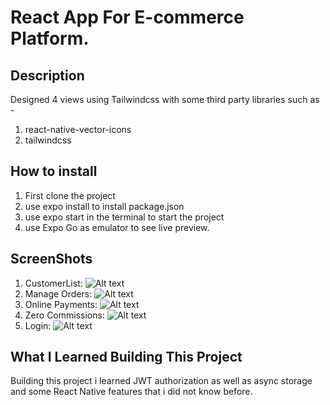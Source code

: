 # React App For E-commerce Platform.

## Description


Designed 4 views using Tailwindcss with some third party libraries such as -

1. react-native-vector-icons
2. tailwindcss

## How to install
1. First clone the project
2. use expo install to install package.json
3. use expo start in the terminal to start the project 
4. use Expo Go as emulator to see live preview.

## ScreenShots

1. CustomerList: <img src="./customer.PNG" alt="Alt text" title="customer list">
2. Manage Orders: <img src="./orderpage.PNG" alt="Alt text" title="order manage">
3. Online Payments: <img src="./payment.PNG" alt="Alt text" title="payment">
4. Zero Commissions: <img src="./orderListPage.PNG" alt="Alt text" title="Zero Commissions">
5. Login: <img src="./login.PNG" alt="Alt text" title="Zero Commissions">

## What I Learned Building This Project

Building this project i learned JWT authorization as well as async storage and some React Native features that i did not know before.
